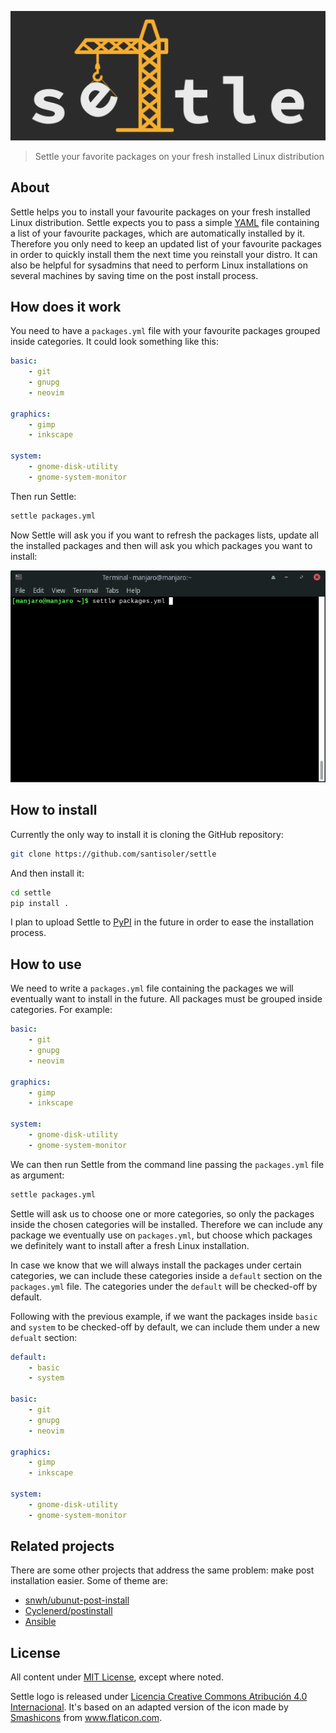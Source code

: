 ![Settle](logo/settle.png)

> Settle your favorite packages on your fresh installed Linux distribution

## About

Settle helps you to install your favourite packages on your fresh installed Linux
distribution.
Settle expects you to pass a simple [YAML](https://en.wikipedia.org/wiki/YAML) file
containing a list of your favourite packages, which are automatically installed by it.
Therefore you only need to keep an updated list of your favourite packages in order to
quickly install them the next time you reinstall your distro.
It can also be helpful for sysadmins that need to perform Linux installations on several
machines by saving time on the post install process.

## How does it work

You need to have a `packages.yml` file with your favourite packages grouped inside
categories. It could look something like this:

```yaml
basic:
    - git
    - gnupg
    - neovim

graphics:
    - gimp
    - inkscape

system:
    - gnome-disk-utility
    - gnome-system-monitor
```

Then run Settle:

```bash
settle packages.yml
```

Now Settle will ask you if you want to refresh the packages lists, update all the
installed packages and then will ask you which packages you want to install:

![Settle example](settle_example.gif)


## How to install

Currently the only way to install it is cloning the GitHub repository:

```bash
git clone https://github.com/santisoler/settle
```

And then install it:
```bash
cd settle
pip install .
```

I plan to upload Settle to [PyPI](https://pypi.org/) in the future in order to ease the
installation process.


## How to use

We need to write a `packages.yml` file containing the packages we will eventually want
to install in the future.
All packages must be grouped inside categories.
For example:

```yaml
basic:
    - git
    - gnupg
    - neovim

graphics:
    - gimp
    - inkscape

system:
    - gnome-disk-utility
    - gnome-system-monitor
```

We can then run Settle from the command line passing the `packages.yml` file as
argument:

```bash
settle packages.yml
```

Settle will ask us to choose one or more categories, so only the packages
inside the chosen categories will be installed.
Therefore we can include any package we eventually use on `packages.yml`, but choose
which packages we definitely want to install after a fresh Linux installation.

In case we know that we will always install the packages under certain categories, we
can include these categories inside a `default` section on the `packages.yml` file.
The categories under the `default` will be checked-off by default.

Following with the previous example, if we want the packages inside `basic` and `system`
to be checked-off by default, we can include them under a new `defualt` section:

```yaml
default:
    - basic
    - system

basic:
    - git
    - gnupg
    - neovim

graphics:
    - gimp
    - inkscape

system:
    - gnome-disk-utility
    - gnome-system-monitor
```

## Related projects

There are some other projects that address the same problem: make post installation
easier. Some of theme are:

- [snwh/ubunut-post-install](https://github.com/snwh/ubuntu-post-install)
- [Cyclenerd/postinstall](https://github.com/Cyclenerd/postinstall)
- [Ansible](https://github.com/ansible/ansible)

## License

All content under [MIT License](), except where noted.

Settle logo is released under
[Licencia Creative Commons Atribución 4.0 Internacional](http://creativecommons.org/licenses/by/4.0/).
It's based on an adapted version of the icon made by
[Smashicons](https://www.flaticon.com/authors/smashicons) from www.flaticon.com.
